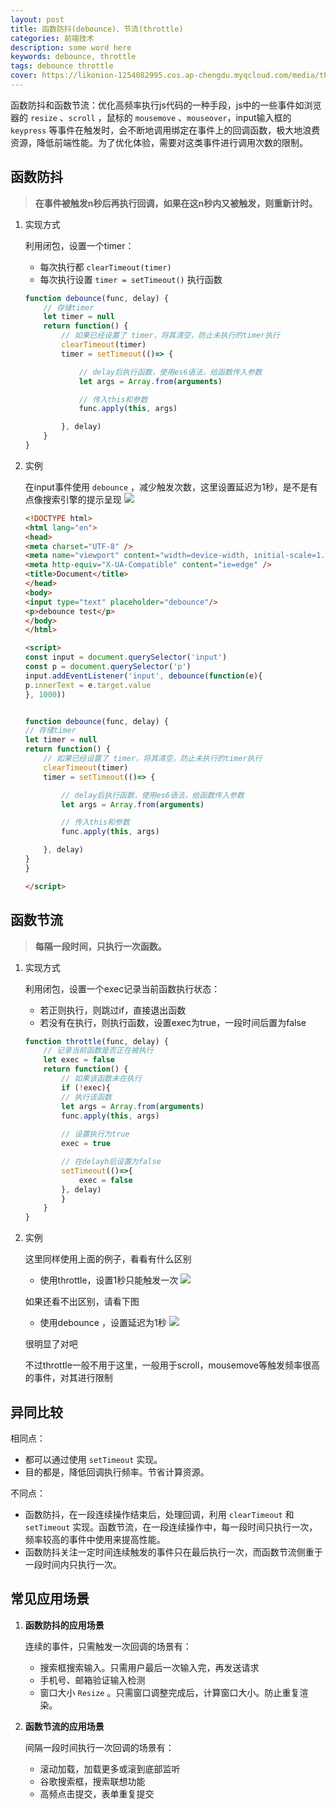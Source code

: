 ```yaml
---
layout: post
title: 函数防抖(debounce)、节流(throttle)
categories: 前端技术
description: some word here
keywords: debounce, throttle
tags: debounce throttle
cover: https://likonion-1254082995.cos.ap-chengdu.myqcloud.com/media/thumb.png
---
```


函数防抖和函数节流：优化高频率执行js代码的一种手段，js中的一些事件如浏览器的 `resize` 、`scroll` ，鼠标的 `mousemove` 、`mouseover`，input输入框的 `keypress` 等事件在触发时，会不断地调用绑定在事件上的回调函数，极大地浪费资源，降低前端性能。为了优化体验，需要对这类事件进行调用次数的限制。

## 函数防抖

>  **在事件被触发n秒后再执行回调，如果在这n秒内又被触发，则重新计时。**

1. 实现方式

    利用闭包，设置一个timer：

    * 每次执行都 `clearTimeout(timer)`
    * 每次执行设置 `timer = setTimeout()` 执行函数
    ```js
    function debounce(func, delay) {
        // 存储timer
        let timer = null
        return function() {
            // 如果已经设置了 timer，将其清空，防止未执行的timer执行
            clearTimeout(timer) 
            timer = setTimeout(()=> {

                // delay后执行函数，使用es6语法，给函数传入参数
                let args = Array.from(arguments)

                // 传入this和参数
                func.apply(this, args)

            }, delay)
        }
    }               
    ```
2. 实例
    
    在input事件使用 `debounce` ，减少触发次数，这里设置延迟为1秒，是不是有点像搜索引擎的提示呈现
    ![](https://likonion-1254082995.cos.ap-chengdu.myqcloud.com/media/GIF.gif)
    ```html
    <!DOCTYPE html>
    <html lang="en">
    <head>
    <meta charset="UTF-8" />
    <meta name="viewport" content="width=device-width, initial-scale=1.0" />
    <meta http-equiv="X-UA-Compatible" content="ie=edge" />
    <title>Document</title>
    </head>
    <body>
    <input type="text" placeholder="debounce"/>
    <p>debounce test</p>
    </body>
    </html>

    <script>
    const input = document.querySelector('input')
    const p = document.querySelector('p')
    input.addEventListener('input', debounce(function(e){
    p.innerText = e.target.value
    }, 1000))


    function debounce(func, delay) {
    // 存储timer
    let timer = null
    return function() {
        // 如果已经设置了 timer，将其清空，防止未执行的timer执行
        clearTimeout(timer) 
        timer = setTimeout(()=> {

            // delay后执行函数，使用es6语法，给函数传入参数
            let args = Array.from(arguments)

            // 传入this和参数
            func.apply(this, args)

        }, delay)
    }
    }

    </script>
    ```

## 函数节流

>  **每隔一段时间，只执行一次函数。**

1. 实现方式

    利用闭包，设置一个exec记录当前函数执行状态：

    * 若正则执行，则跳过if，直接退出函数
    * 若没有在执行，则执行函数，设置exec为true，一段时间后置为false
    ```js
    function throttle(func, delay) {
        // 记录当前函数是否正在被执行
        let exec = false
        return function() {
            // 如果该函数未在执行
            if (!exec){
            // 执行该函数
            let args = Array.from(arguments)
            func.apply(this, args)
            
            // 设置执行为true
            exec = true

            // 在delayh后设置为false
            setTimeout(()=>{
                exec = false
            }, delay)
            }
        }
    }
    ```
2. 实例

    这里同样使用上面的例子，看看有什么区别
    * 使用throttle，设置1秒只能触发一次
    ![](https://likonion-1254082995.cos.ap-chengdu.myqcloud.com/media/GIF-1564489890628.gif)


    如果还看不出区别，请看下图
    * 使用debounce ，设置延迟为1秒
    ![](https://likonion-1254082995.cos.ap-chengdu.myqcloud.com/media/GIF-1564489668561.gif)

    很明显了对吧

    不过throttle一般不用于这里，一般用于scroll，mousemove等触发频率很高的事件，对其进行限制

## 异同比较

相同点：

* 都可以通过使用 `setTimeout` 实现。
* 目的都是，降低回调执行频率。节省计算资源。

不同点：

* 函数防抖，在一段连续操作结束后，处理回调，利用 `clearTimeout` 和 `setTimeout` 实现。函数节流，在一段连续操作中，每一段时间只执行一次，频率较高的事件中使用来提高性能。
* 函数防抖关注一定时间连续触发的事件只在最后执行一次，而函数节流侧重于一段时间内只执行一次。

## 常见应用场景

1. **函数防抖的应用场景**

    连续的事件，只需触发一次回调的场景有：

    * 搜索框搜索输入。只需用户最后一次输入完，再发送请求
    * 手机号、邮箱验证输入检测
    * 窗口大小 `Resize` 。只需窗口调整完成后，计算窗口大小。防止重复渲染。

2. **函数节流的应用场景**

    间隔一段时间执行一次回调的场景有：

    * 滚动加载，加载更多或滚到底部监听
    * 谷歌搜索框，搜索联想功能
    * 高频点击提交，表单重复提交
